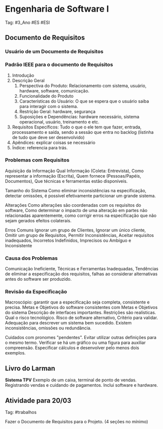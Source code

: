 # Engenharia de Software I

Tag: #3_Ano #ES #ESI

## Documento de Requisitos
### Usuário de um Documento de Requisitos

### Padrão IEEE para o documento de Requisitos
1. Introdução
2. Descrição Geral
	1. Perspectiva do Produto: Relacionamento com sistema, usuário, hardware, software, comunicação.
	2. Funcionalidade do Produto
	3. Características do Usuário: O que se espera que o usuário saiba para interagir com o sistema.
	4. Restrição Geral: hardware, segurança
	5. Suposições e Dependências: hardware necessário, sistema operacional, usuário, treinamento e etc.
3. Requisitos Específicos: Tudo o que o ele tem que fazer, entrada, processamento e saída, sendo a sessão que entra no backlog (listinha de tudo que deve ser desenvolvido)
4. Apêndices: explicar coisas se necessário
5. Índice: referencia para trás.

### Problemas com Requisitos

Aquisição da Informação
Qual Informação (Coleta: Entrevista), Como representar a informação (Escrita), Quem fornece (Pessoas/Papéis, Documentos), Que técnicas e ferramentas estão disponíveis.

Tamanho do Sistema
Como eliminar inconsistências na especificação, detectar omissões, é possível efetivamente particionar um grande sistema.

Alterações
Como alterações são coordenadas com os requisitos do software, Como determinar o impacto de uma alteração em partes não relacionadas aparentemente, como corrigir erros na especificação que não sejam gerados efeitos colaterais.

Erros Comuns
Ignorar um grupo de Clientes, Ignorar um único cliente, Omitir um grupo de Requisitos, Permitir Inconsistências, Aceitar requisitos inadequados, Incorretos Indefinidos, Imprecisos ou Ambíguo e Inconsistente

### Causa dos Problemas

Comunicação Ineficiente, Técnicas e Ferramentas Inadequadas, Tendências de eliminar a especificação dos requisitos, falhas ao considerar alternativas antes do software ser produzido.

### Revisão da Especificação

Macroscópio: garantir que a especificação seja completa, consistente e precisa. Metas e Objetivos do software consistentes com Metas e Objetivos do sistema Descrição de interfaces importantes. Restrições são realísticas. Qual o risco tecnológico. Risco de software alternativo, Critério para validar. Adequação para descrever um sistema bem sucedido. Existem inconsistências, omissões ou redundância.

Cuidados com pronomes "pendentes". Evitar utilizar outras definições para o mesmo termo. Verificar se há um gráfico ou uma figura para auxiliar compreensão. Especificar cálculos e desenvolver pelo menos dois exemplos.

## Livro do Larman

**Sistema TPV** Exemplo de um caixa, terminal de ponto de vendas. Registrando vendas e cuidando de pagamentos. Inclui software e hardware.

## Atividade para 20/03

Tag: #trabalhos

Fazer o Documento de Requisitos para o Projeto. (4 seções no mínimo)